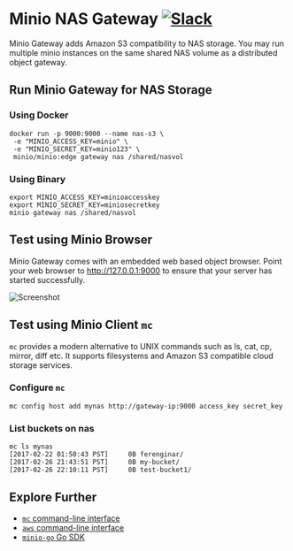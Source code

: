 # Minio NAS Gateway [![Slack](https://slack.minio.io/slack?type=svg)](https://slack.minio.io)
Minio Gateway adds Amazon S3 compatibility to NAS storage. You may run multiple minio instances on the same shared NAS volume as a distributed object gateway.

## Run Minio Gateway for NAS Storage
### Using Docker
```
docker run -p 9000:9000 --name nas-s3 \
 -e "MINIO_ACCESS_KEY=minio" \
 -e "MINIO_SECRET_KEY=minio123" \
 minio/minio:edge gateway nas /shared/nasvol
```

### Using Binary
```
export MINIO_ACCESS_KEY=minioaccesskey
export MINIO_SECRET_KEY=miniosecretkey
minio gateway nas /shared/nasvol
```
## Test using Minio Browser
Minio Gateway comes with an embedded web based object browser. Point your web browser to http://127.0.0.1:9000 to ensure that your server has started successfully.

![Screenshot](https://raw.githubusercontent.com/minio/minio/master/docs/screenshots/minio-browser-gateway.png)

## Test using Minio Client `mc`
`mc` provides a modern alternative to UNIX commands such as ls, cat, cp, mirror, diff etc. It supports filesystems and Amazon S3 compatible cloud storage services.

### Configure `mc`
```
mc config host add mynas http://gateway-ip:9000 access_key secret_key
```

### List buckets on nas
```
mc ls mynas
[2017-02-22 01:50:43 PST]     0B ferenginar/
[2017-02-26 21:43:51 PST]     0B my-bucket/
[2017-02-26 22:10:11 PST]     0B test-bucket1/
```

## Explore Further
- [`mc` command-line interface](https://docs.minio.io/docs/minio-client-quickstart-guide)
- [`aws` command-line interface](https://docs.minio.io/docs/aws-cli-with-minio)
- [`minio-go` Go SDK](https://docs.minio.io/docs/golang-client-quickstart-guide)

